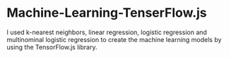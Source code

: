 # Machine-Learning-TenserFlow.js
I used k-nearest neighbors, linear regression, logistic regression and multinominal logistic regression to create the machine learning models by using the TensorFlow.js library.
